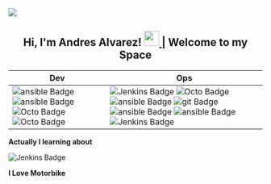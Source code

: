<!--<img src="https://parispeaceforum.org/wp-content/uploads/2021/10/NET-ZERO-SPACE-INITIATIVE-1.png" width="100%">-->
<img src="https://thumbs.gfycat.com/HomelyDesertedEnglishsetter-size_restricted.gif" >

<h2 align="center">
Hi, I'm Andres Alvarez! 
<a href="https://github.com/alvaresandres/" target="_self">
<img src="https://media.giphy.com/media/hvRJCLFzcasrR4ia7z/giphy.gif" width="30">
</a> | 
Welcome to my Space
</h2>

| Dev | Ops |
|--|--|
|<img src="https://img.shields.io/badge/javascript-yellow?style=for-the-badge&logo=javascript&logoColor=white" alt="ansible Badge"/> <img src="https://img.shields.io/badge/jquery-blue?style=for-the-badge&logo=jquery&logoColor=white" alt="ansible Badge"/><img src="https://img.shields.io/badge/React-black?style=for-the-badge&logo=react&logoColor=lightblue" alt="Octo Badge"/> <img src="https://img.shields.io/badge/Firebase-white?style=for-the-badge&logo=Firebase&logoColor=orange" alt="Octo Badge"/> |<img src="https://img.shields.io/badge/Jenkins-red?style=for-the-badge&logo=jenkins&logoColor=black" alt="Jenkins Badge"/> <img src="https://img.shields.io/badge/Octopus Deploy-blue?style=for-the-badge&logo=octopusdeploy&logoColor=white" alt="Octo Badge"/>  <img src="https://img.shields.io/badge/Ansible-black?style=for-the-badge&logo=ansible&logoColor=white" alt="ansible Badge"/> <img src="https://img.shields.io/badge/Git-red?style=for-the-badge&logo=git&logoColor=white" alt="git Badge"/> <img src="https://img.shields.io/badge/GitLab-purple?style=for-the-badge&logo=gitlab&logoColor=white" alt="ansible Badge"/> <img src="https://img.shields.io/badge/Azure DevOps-blue?style=for-the-badge&logo=azuredevops&logoColor=white" alt="ansible Badge"/> <img src="https://img.shields.io/badge/Linux-yellow?style=for-the-badge&logo=linux&logoColor=black" alt="Jenkins Badge"/> |

**Actually I learning about**

<img src="https://img.shields.io/badge/R-blue?style=for-the-badge&logo=r&logoColor=white" alt="Jenkins Badge"/>

**I Love Motorbike**

<p align="center">
  <!--<img src="https://i.pinimg.com/originals/22/94/62/2294623e26b0d9dc73e8d7612792b819.gif" style="with: 50"/>-->
</p>

